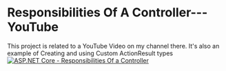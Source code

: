 # Responsibilities Of A Controller---YouTube
This project is related to a YouTube Video on my channel there. It's also an example of Creating and using Custom ActionResult types
[![ASP.NET Core - Responsibilities Of a Controller](http://img.youtube.com/vi/uP0lM8Cx8I8/0.jpg)](http://www.youtube.com/watch?v=uP0lM8Cx8I8 "ASP.NET Core - Responsibilities Of a Controller")
